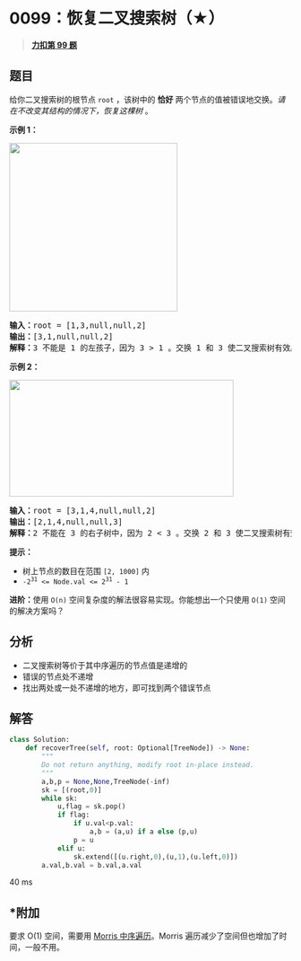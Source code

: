 # 0099：恢复二叉搜索树（★）


> <u>**[力扣第 99 题](https://leetcode.cn/problems/recover-binary-search-tree/)**</u>

## 题目

<p>给你二叉搜索树的根节点 <code>root</code> ，该树中的 <strong>恰好</strong> 两个节点的值被错误地交换。<em>请在不改变其结构的情况下，恢复这棵树 </em>。</p>



<p><strong>示例 1：</strong></p>
<img alt="" src="https://assets.leetcode.com/uploads/2020/10/28/recover1.jpg" style="width: 300px;" />
<pre>
<strong>输入：</strong>root = [1,3,null,null,2]
<strong>输出：</strong>[3,1,null,null,2]
<strong>解释：</strong>3 不能是 1 的左孩子，因为 3 &gt; 1 。交换 1 和 3 使二叉搜索树有效。
</pre>

<p><strong>示例 2：</strong></p>
<img alt="" src="https://assets.leetcode.com/uploads/2020/10/28/recover2.jpg" style="height: 208px; width: 400px;" />
<pre>
<strong>输入：</strong>root = [3,1,4,null,null,2]
<strong>输出：</strong>[2,1,4,null,null,3]
<strong>解释：</strong>2 不能在 3 的右子树中，因为 2 &lt; 3 。交换 2 和 3 使二叉搜索树有效。</pre>



<p><strong>提示：</strong></p>

<ul>
<li>树上节点的数目在范围 <code>[2, 1000]</code> 内</li>
<li><code>-2<sup>31</sup> &lt;= Node.val &lt;= 2<sup>31</sup> - 1</code></li>
</ul>



<p><strong>进阶：</strong>使用 <code>O(n)</code> 空间复杂度的解法很容易实现。你能想出一个只使用 <code>O(1)</code> 空间的解决方案吗？</p>




## 分析

- 二叉搜索树等价于其中序遍历的节点值是递增的
- 错误的节点处不递增
- 找出两处或一处不递增的地方，即可找到两个错误节点

## 解答

```python
class Solution:
    def recoverTree(self, root: Optional[TreeNode]) -> None:
        """
        Do not return anything, modify root in-place instead.
        """
        a,b,p = None,None,TreeNode(-inf)
        sk = [(root,0)]
        while sk:
            u,flag = sk.pop()
            if flag:
                if u.val<p.val:
                    a,b = (a,u) if a else (p,u)
                p = u
            elif u:
                sk.extend([(u.right,0),(u,1),(u.left,0)])
        a.val,b.val = b.val,a.val
```
40 ms

## *附加

要求 O(1) 空间，需要用 [Morris 中序遍历](https://leetcode.cn/problems/binary-tree-inorder-traversal/solution/er-cha-shu-de-zhong-xu-bian-li-by-leetcode-solutio/)。Morris 遍历减少了空间但也增加了时间，一般不用。
